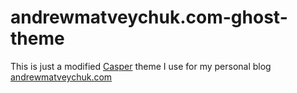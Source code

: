 # andrewmatveychuk.com-ghost-theme

This is just a modified [Casper](https://github.com/TryGhost/Casper) theme I use for my personal blog [andrewmatveychuk.com](https://andrewmatveychuk.com/)
